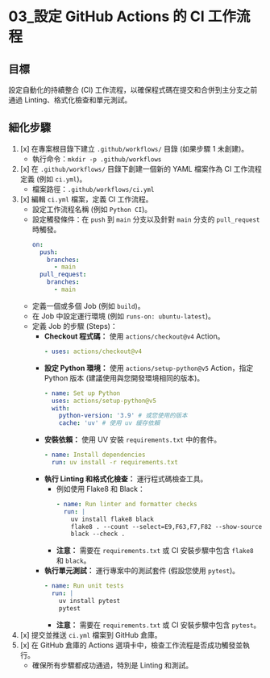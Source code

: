 # 03_設定 GitHub Actions 的 CI 工作流程

## 目標
設定自動化的持續整合 (CI) 工作流程，以確保程式碼在提交和合併到主分支之前通過 Linting、格式化檢查和單元測試。

## 細化步驟

1.  [x] 在專案根目錄下建立 `.github/workflows/` 目錄 (如果步驟 1 未創建)。
    *   執行命令：`mkdir -p .github/workflows`
2.  [x] 在 `.github/workflows/` 目錄下創建一個新的 YAML 檔案作為 CI 工作流程定義 (例如 `ci.yml`)。
    *   檔案路徑：`.github/workflows/ci.yml`
3.  [x] 編輯 `ci.yml` 檔案，定義 CI 工作流程。
    *   設定工作流程名稱 (例如 `Python CI`)。
    *   設定觸發條件：在 `push` 到 `main` 分支以及針對 `main` 分支的 `pull_request` 時觸發。
        ```yaml
        on:
          push:
            branches:
              - main
          pull_request:
            branches:
              - main
        ```
    *   定義一個或多個 Job (例如 `build`)。
    *   在 Job 中設定運行環境 (例如 `runs-on: ubuntu-latest`)。
    *   定義 Job 的步驟 (Steps)：
        *   **Checkout 程式碼：** 使用 `actions/checkout@v4` Action。
            ```yaml
            - uses: actions/checkout@v4
            ```
        *   **設定 Python 環境：** 使用 `actions/setup-python@v5` Action，指定 Python 版本 (建議使用與您開發環境相同的版本)。
            ```yaml
            - name: Set up Python
              uses: actions/setup-python@v5
              with:
                python-version: '3.9' # 或您使用的版本
                cache: 'uv' # 使用 uv 緩存依賴
            ```
        *   **安裝依賴：** 使用 UV 安裝 `requirements.txt` 中的套件。
            ```yaml
            - name: Install dependencies
              run: uv install -r requirements.txt
            ```
        *   **執行 Linting 和格式化檢查：** 運行程式碼檢查工具。
            *   例如使用 Flake8 和 Black：
                ```yaml
                - name: Run linter and formatter checks
                  run: |
                    uv install flake8 black
                    flake8 . --count --select=E9,F63,F7,F82 --show-source --statistics
                    black --check .
                ```
            *   **注意：** 需要在 `requirements.txt` 或 CI 安裝步驟中包含 `flake8` 和 `black`。
        *   **執行單元測試：** 運行專案中的測試套件 (假設您使用 `pytest`)。
            ```yaml
            - name: Run unit tests
              run: | 
                uv install pytest
                pytest
            ```
            *   **注意：** 需要在 `requirements.txt` 或 CI 安裝步驟中包含 `pytest`。
4.  [x] 提交並推送 `ci.yml` 檔案到 GitHub 倉庫。
5.  [x] 在 GitHub 倉庫的 Actions 選項卡中，檢查工作流程是否成功觸發並執行。
    *   確保所有步驟都成功通過，特別是 Linting 和測試。 